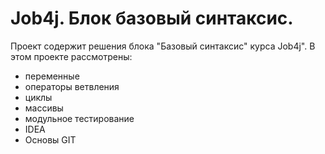 # Job4j. Блок базовый синтаксис.
Проект содержит решения блока "Базовый синтаксис" курса Job4j".
В этом проекте рассмотрены:
- переменные
- операторы ветвления
- циклы
- массивы
- модульное тестирование
- IDEA
- Основы GIT